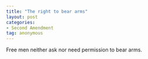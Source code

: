 ```yaml
---
title: "The right to bear arms"
layout: post
categories:
- Second Amendment
tag: anonymous
---
```


Free men neither ask nor need permission to bear arms.
